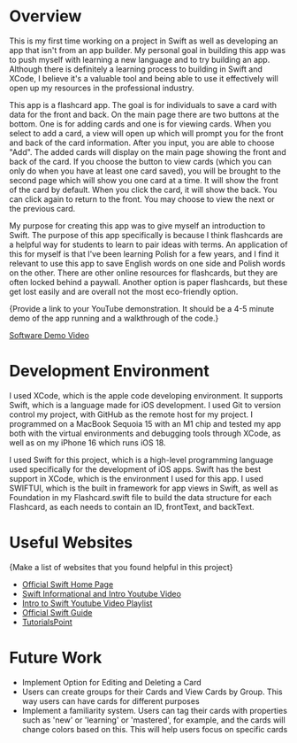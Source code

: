 # Overview

This is my first time working on a project in Swift as well as developing an app that isn't from an app builder. My personal goal in building this app was to push myself with learning a new language and to try building an app. Although there is definitely a learning process to building in Swift and XCode, I believe it's a valuable tool and being able to use it effectively will open up my resources in the professional industry. 

This app is a flashcard app. The goal is for individuals to save a card with data for the front and back. On the main page there are two buttons at the bottom. One is for adding cards and one is for viewing cards. When you select to add a card, a view will open up which will prompt you for the front and back of the card information. After you input, you are able to choose "Add". The added cards will display on the main page showing the front and back of the card. If you choose the button to view cards (which you can only do when you have at least one card saved), you will be brought to the second page which will show you one card at a time. It will show the front of the card by default. When you click the card, it will show the back. You can click again to return to the front. You may choose to view the next or the previous card.

My purpose for creating this app was to give myself an introduction to Swift. The purpose of this app specifically is because I think flashcards are a helpful way for students to learn to pair ideas with terms. An application of this for myself is that I've been learning Polish for a few years, and I find it relevant to use this app to save English words on one side and Polish words on the other. There are other online resources for flashcards, but they are often locked behind a paywall. Another option is paper flashcards, but these get lost easily and are overall not the most eco-friendly option.

{Provide a link to your YouTube demonstration.  It should be a 4-5 minute demo of the app running and a walkthrough of the code.}

[Software Demo Video](https://youtu.be/1iqnsOHEAW4)

# Development Environment

I used XCode, which is the apple code developing environment. It supports Swift, which is a language made for iOS development. I used Git to version control my project, with GitHub as the remote host for my project. I programmed on a MacBook Sequoia 15 with an M1 chip and tested my app both with the virtual environments and debugging tools through XCode, as well as on my iPhone 16 which runs iOS 18.

I used Swift for this project, which is a high-level programming language used specifically for the development of iOS apps. Swift has the best support in XCode, which is the environment I used for this app. I used SWIFTUI, which is the built in framework for app views in Swift, as well as Foundation in my Flashcard.swift file to build the data structure for each Flashcard, as each needs to contain an ID, frontText, and backText.

# Useful Websites

{Make a list of websites that you found helpful in this project}
* [Official Swift Home Page](https://www.swift.org)
* [Swift Informational and Intro Youtube Video](https://www.youtube.com/watch?v=nAchMctX4YA)
* [Intro to Swift Youtube Video Playlist](https://www.youtube.com/playlist?list=PLwvDm4VfkdpiLvzZFJI6rVIBtdolrJBVB)
* [Official Swift Guide](https://docs.swift.org/swift-book/documentation/the-swift-programming-language/guidedtour/)
* [TutorialsPoint](https://www.tutorialspoint.com/swift/swift_basic_syntax.htm)

# Future Work

* Implement Option for Editing and Deleting a Card
* Users can create groups for their Cards and View Cards by Group. This way users can have cards for different purposes
* Implement a familiarity system. Users can tag their cards with properties such as 'new' or 'learning' or 'mastered', for example, and the cards will change colors based on this. This will help users focus on specific cards
